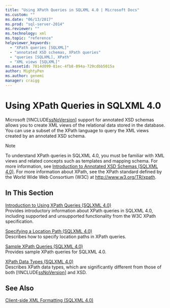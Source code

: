 ```yaml
---
title: "Using XPath Queries in SQLXML 4.0 | Microsoft Docs"
ms.custom: ""
ms.date: "06/13/2017"
ms.prod: "sql-server-2014"
ms.reviewer: ""
ms.technology: xml
ms.topic: "reference"
helpviewer_keywords: 
  - "XPath queries [SQLXML]"
  - "annotated XSD schemas, XPath queries"
  - "queries [SQLXML], XPath"
  - "XML views [SQLXML]"
ms.assetid: 7814d099-81ec-4fb8-894a-729cdbb5015a
author: MightyPen
ms.author: genemi
manager: craigg
---
```

# Using XPath Queries in SQLXML 4.0
  Microsoft [!INCLUDE[ssNoVersion](../../includes/ssnoversion-md.md)] support for annotated XSD schemas allows you to create XML views of the relational data stored in the database. You can use a subset of the XPath language to query the XML views created by an annotated XSD schema.  
  
> [!NOTE]  
>  To understand XPath queries in SQLXML 4.0, you must be familiar with XML views and related concepts such as templates and mapping schema. For more information, see [Introduction to Annotated XSD Schemas &#40;SQLXML 4.0&#41;](../sqlxml/annotated-xsd-schemas/introduction-to-annotated-xsd-schemas-sqlxml-4-0.md). For more information about XPath, see the XPath standard defined by the World Wide Web Consortium (W3C) at http://www.w3.org/TR/xpath.  
  
## In This Section  
 [Introduction to Using XPath Queries &#40;SQLXML 4.0&#41;](introduction-to-using-xpath-queries-sqlxml-4-0.md)  
 Provides introductory information about XPath queries in SQLXML 4.0, including supported and unsupported functionality from the W3C XPath specification.  
  
 [Specifying a Location Path &#40;SQLXML 4.0&#41;](location-path/specifying-a-location-path-sqlxml-4-0.md)  
 Describes how to specify location paths in XPath queries.  
  
 [Sample XPath Queries &#40;SQLXML 4.0&#41;](samples/sample-xpath-queries-sqlxml-4-0.md)  
 Provides sample XPath queries for SQLXML 4.0.  
  
 [XPath Data Types &#40;SQLXML 4.0&#41;](xpath-data-types-sqlxml-4-0.md)  
 Describes XPath data types, which are significantly different from those of both [!INCLUDE[ssNoVersion](../../includes/ssnoversion-md.md)] and XSD.  
  
## See Also  
 [Client-side XML Formatting &#40;SQLXML 4.0&#41;](../sqlxml/formatting/client-side-xml-formatting-sqlxml-4-0.md)  
  
  
